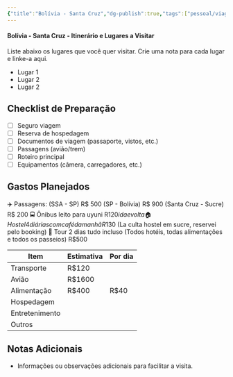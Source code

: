 ```yaml
---
{"title":"Bolívia - Santa Cruz","dg-publish":true,"tags":["pessoal/viagem","Internacional"],"permalink":"/4.Review do Caos/Bolívia - Santa Cruz/","dgPassFrontmatter":true}
---
```


#### Bolívia - Santa Cruz - Itinerário e Lugares a Visitar
Liste abaixo os lugares que você quer visitar. Crie uma nota para cada lugar e linke-a aqui.
- Lugar 1
- Lugar 2
- Lugar 2
## Checklist de Preparação
- [ ] Seguro viagem
- [ ] Reserva de hospedagem
- [ ] Documentos de viagem (passaporte, vistos, etc.)
- [ ] Passagens (avião/trem)
- [ ] Roteiro principal
- [ ] Equipamentos (câmera, carregadores, etc.)
## Gastos Planejados
✈️ Passagens:
    (SSA - SP) R$ 500
    (SP - Bolívia) R$ 900
    (Santa Cruz - Sucre) R$ 200
🚍 Ônibus leito para uyuni R$120 ida e volta
🏠 Hostel 4 diárias com café da manhã R$130 (La culta hostel em sucre, reservei pelo booking)
🎫 Tour 2 dias tudo incluso (Todos hotéis, todas alimentações e todos os passeios) R$500

| Item           | Estimativa | Por dia |
| -------------- | ---------- | ------- |
| Transporte     | R$120      |         |
| Avião          | R$1600     |         |
| Alimentação    | R$400      | R$40    |
| Hospedagem     |            |         |
| Entretenimento |            |         |
| Outros         |            |         |
## Notas Adicionais
- Informações ou observações adicionais para facilitar a visita.
